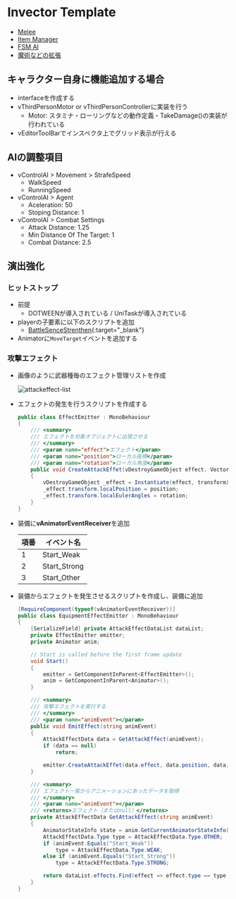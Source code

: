 # Invector Template

- [Melee](invector/melee.md)
- [Item Manager](invector/item-manager.md)
- [FSM AI](invector/ai.md)
- [魔術などの拡張](invector/arts.md)

## キャラクター自身に機能追加する場合

- interfaceを作成する
- vThirdPersonMotor or vThirdPersonControllerに実装を行う
  - Motor: スタミナ・ローリングなどの動作定義・TakeDamage()の実装が行われている
- vEditorToolBarでインスペクタ上でグリッド表示が行える

## AIの調整項目

- vControlAI > Movement > StrafeSpeed
  - WalkSpeed
  - RunningSpeed
- vControlAI > Agent
  - Aceleration: 50
  - Stoping Distance: 1
- vControlAI > Combat Settings
  - Attack Distance: 1.25
  - Min Distance Of The Target: 1
  - Combat Distance: 2.5

## 演出強化

### ヒットストップ

- 前提
  - DOTWEENが導入されている / UniTaskが導入されている
- playerの子要素に以下のスクリプトを追加
  - [BattleSenceStrenthen](https://github.com/Iroha71/unity-docs/blob/develop/assets/origin-scripts/BattleSenceStrengthen.cs){:target="_blank"}
- Animatorに`MoveTarget`イベントを追加する

### 攻撃エフェクト

- 画像のように武器種毎のエフェクト管理リストを作成

    ![attackeffect-list](/img/attackeffect-datalist.png)

- エフェクトの発生を行うスクリプトを作成する

    ```cs
    public class EffectEmitter : MonoBehaviour
    {
        /// <summary>
        /// エフェクトを対象オブジェクトに出現させる
        /// </summary>
        /// <param name="effect">エフェクト</param>
        /// <param name="position">ローカル座標</param>
        /// <param name="rotation">ローカル角度</param>
        public void CreateAttackEffet(vDestroyGameObject effect, Vector3 position, Vector3 rotation)
        {
            vDestroyGameObject _effect = Instantiate(effect, transform);
            _effect.transform.localPosition = position;
            _effect.transform.localEulerAngles = rotation;
        }
    }
    ```

- 装備に**vAnimatorEventReceiver**を追加
  
    |項番|イベント名|
    |---|---|
    |1|Start_Weak|
    |2|Start_Strong|
    |3|Start_Other|

- 装備からエフェクトを発生させるスクリプトを作成し、装備に追加

    ```cs
    [RequireComponent(typeof(vAnimatorEventReceiver))]
    public class EquipmentEffectEmitter : MonoBehaviour
    {
        [SerializeField] private AttackEffectDataList dataList;
        private EffectEmitter emitter;
        private Animator anim;

        // Start is called before the first frame update
        void Start()
        {
            emitter = GetComponentInParent<EffectEmitter>();
            anim = GetComponentInParent<Animator>();
        }

        /// <summary>
        /// 攻撃エフェクトを実行する
        /// </summary>
        /// <param name="animEvent"></param>
        public void EmitEffect(string animEvent)
        {
            AttackEffectData data = GetAttackEffect(animEvent);
            if (data == null)
                return;

            emitter.CreateAttackEffet(data.effect, data.position, data.rotation);
        }

        /// <summary>
        /// エフェクト一覧からアニメーションにあったデータを取得
        /// </summary>
        /// <param name="animEvent"></param>
        /// <returns>エフェクト（またはnull）</returns>
        private AttackEffectData GetAttackEffect(string animEvent)
        {
            AnimatorStateInfo state = anim.GetCurrentAnimatorStateInfo(7);
            AttackEffectData.Type type = AttackEffectData.Type.OTHER;
            if (animEvent.Equals("Start_Weak"))
                type = AttackEffectData.Type.WEAK;
            else if (animEvent.Equals("Start_Strong"))
                type = AttackEffectData.Type.STRONG;

            return dataList.effects.Find(effect => effect.type == type && state.IsName(effect.stateName));
        }
    }
    ```
